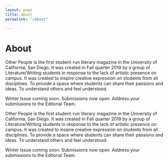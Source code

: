 ```yaml
---
layout: page
title: About
permalink: "/about"

---
```

# About


Other People is the first student-run literary magazine in the University of California, San Diego. It was created in Fall quarter 2019 by a group of Literature/Writing students in response to the lack of artistic presence on campus. It was created to inspire creative expression on students from all disciplines. To provide a space where students can share their passions and ideas. To understand others and feel understood.

Winter Issue coming soon. Submissions now open.
Address your submissions to the Editorial Team.

Other People is the first student-run literary magazine in the University of California, San Diego. It was created in Fall quarter 2019 by a group of Literature/Writing students in response to the lack of artistic presence on campus. It was created to inspire creative expression on students from all disciplines. To provide a space where students can share their passions and ideas. To understand others and feel understood.

Winter Issue coming soon. Submissions now open.
Address your submissions to the Editorial Team.